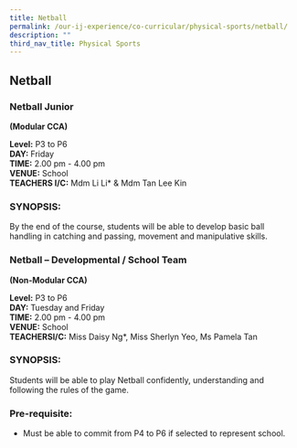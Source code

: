 ```yaml
---
title: Netball
permalink: /our-ij-experience/co-curricular/physical-sports/netball/
description: ""
third_nav_title: Physical Sports
---
```

## Netball


### Netball Junior


**(Modular CCA)**

  

**Level:**&nbsp;P3 to P6<br>
**DAY:**&nbsp;Friday<br>
**TIME:**&nbsp;2.00 pm - 4.00 pm<br>
**VENUE:**&nbsp;School<br>
**TEACHERS I/C:**&nbsp;Mdm Li Li\* &amp; Mdm Tan Lee Kin

### SYNOPSIS:


By the end of the course, students will be able to develop basic ball handling in catching and passing, movement and manipulative skills.

### Netball – Developmental / School Team


**(Non-Modular CCA)**

  

**Level:**&nbsp;P3 to P6<br>
**DAY:**&nbsp;Tuesday and Friday<br>
**TIME:**&nbsp;2.00 pm - 4.00 pm<br>
**VENUE:**&nbsp;School<br>
**TEACHERSI/C:**&nbsp;Miss Daisy Ng\*, Miss Sherlyn Yeo, Ms Pamela Tan

### SYNOPSIS:


Students will be able to play Netball confidently, understanding and following the rules of the game.

### Pre-requisite:


*   Must be able to commit from P4 to P6 if selected to represent school.